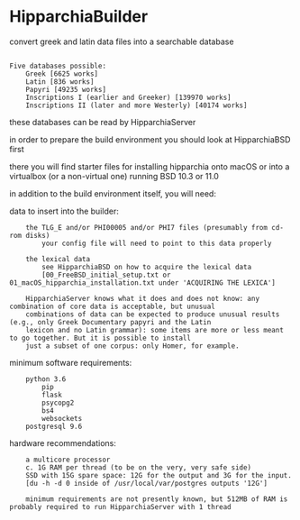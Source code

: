 # HipparchiaBuilder

convert greek and latin data files into a searchable database

```

Five databases possible:
    Greek [6625 works]
    Latin [836 works]
    Papyri [49235 works]
    Inscriptions I (earlier and Greeker) [139970 works]
    Inscriptions II (later and more Westerly) [40174 works]

```

these databases can be read by HipparchiaServer

in order to prepare the build environment you should look at HipparchiaBSD first

there you will find starter files for installing hipparchia onto macOS or into a virtualbox (or a non-virtual one) running BSD 10.3 or 11.0

in addition to the build environment itself, you will need:

data to insert into the builder:
```
    the TLG_E and/or PHI00005 and/or PHI7 files (presumably from cd-rom disks)
        your config file will need to point to this data properly

    the lexical data 
        see HipparchiaBSD on how to acquire the lexical data
        [00_FreeBSD_initial_setup.txt or 01_macOS_hipparchia_installation.txt under 'ACQUIRING THE LEXICA']

    HipparchiaServer knows what it does and does not know: any combination of core data is acceptable, but unusual
    combinations of data can be expected to produce unusual results (e.g., only Greek Documentary papyri and the Latin
    lexicon and no Latin grammar): some items are more or less meant to go together. But it is possible to install
    just a subset of one corpus: only Homer, for example.

```

minimum software requirements:
```
    python 3.6
        pip
        flask
        psycopg2
        bs4
        websockets
    postgresql 9.6
```

hardware recommendations:
```
	a multicore processor
	c. 1G RAM per thread (to be on the very, very safe side)
	SSD with 15G spare space: 12G for the output and 3G for the input.
	[du -h -d 0 inside of /usr/local/var/postgres outputs '12G']

	minimum requirements are not presently known, but 512MB of RAM is probably required to run HipparchiaServer with 1 thread

```